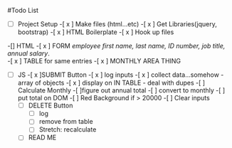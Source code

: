 #Todo List

-[ ] Project Setup
    -[ x ] Make files (html...etc)
    -[ x ] Get Libraries(jquery, bootstrap)
    -[ x ] HTML Boilerplate
    -[ x ] Hook up files

-[] HTML
    -[ x ] FORM _employee first name, last name, ID number, job title, annual salary_.  
    -[ x ] TABLE for same entries
    -[ x ] MONTHLY AREA THING
    
-[ ] JS
    -[ x ]SUBMIT Button
        -[ x ] log inputs
        -[ x ] collect data...somehow
             - array of objects
        -[ x ] display on IN TABLE
            - deal with dupes
        -[ ] Calculate Monthly
            -[ ]figure out annual total
                -[ ] convert to monthly
            -[ ] put total on DOM
            -[ ] Red Background if > 20000
        -[ ] Clear inputs
    -[ ] DELETE Button
        -[ ] log
        -[ ] remove from table
        -[ ] Stretch: recalculate 
    
    -[ ] READ ME